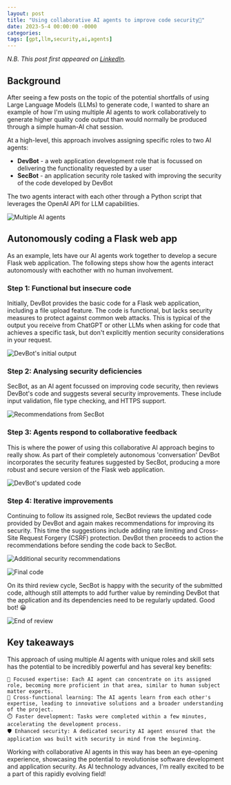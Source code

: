 ```yaml
---
layout: post
title: "Using collaborative AI agents to improve code security🤖"
date: 2023-5-4 00:00:00 -0000
categories:
tags: [gpt,llm,security,ai,agents]
---
```


*N.B. This post first appeared on [LinkedIn](https://www.linkedin.com/pulse/using-collaborative-ai-agents-improve-code-security-matthew-adams/).*

## Background
 After seeing a few posts on the topic of the potential shortfalls of using Large Language Models (LLMs) to generate code, I wanted to share an example of how I'm using multiple AI agents to work collaboratively to generate higher quality code output than would normally be produced through a simple human-AI chat session.

At a high-level, this approach involves assigning specific roles to two AI agents:
- **DevBot** - a web application development role that is focussed on delivering the functionality requested by a user
- **SecBot** - an application security role tasked with improving the security of the code developed by DevBot

The two agents interact with each other through a Python script that leverages the OpenAI API for LLM capabilities.

![Multiple AI agents](/assets/images/agent-smith.jpg)


## Autonomously coding a Flask web app
As an example, lets have our AI agents work together to develop a secure Flask web application. The following steps show how the agents interact autonomously with eachother with no human involvement.

### Step 1: Functional but insecure code

Initially, DevBot provides the basic code for a Flask web application, including a file upload feature. The code is functional, but lacks security measures to protect against common web attacks. This is typical of the output you receive from ChatGPT or other LLMs when asking for code that achieves a specific task, but don't explicitly mention security considerations in your request.

![DevBot's initial output](/assets/images/collab-ai-1.png)

### Step 2: Analysing security deficiencies

SecBot, as an AI agent focussed on improving code security, then reviews DevBot's code and suggests several security improvements. These include input validation, file type checking, and HTTPS support.

![Recommendations from SecBot](/assets/images/collab-ai-2.png)

### Step 3: Agents respond to collaborative feedback

This is where the power of using this collaborative AI approach begins to really show. As part of their completely autonomous 'conversation' DevBot incorporates the security features suggested by SecBot, producing a more robust and secure version of the Flask web application.

![DevBot's updated code](/assets/images/collab-ai-3.png)

### Step 4: Iterative improvements

Continuing to follow its assigned role, SecBot reviews the updated code provided by DevBot and again makes recommendations for improving its security. This time the suggestions include adding rate limiting and Cross-Site Request Forgery (CSRF) protection. DevBot then proceeds to action the recommendations before sending the code back to SecBot.

![Additional security recommendations](/assets/images/collab-ai-4.png)

![Final code](/assets/images/collab-ai-5.png)

On its third review cycle, SecBot is happy with the security of the submitted code, although still attempts to add further value by reminding DevBot that the application and its dependencies need to be regularly updated. Good bot! 😀

![End of review](/assets/images/collab-ai-6.png)

## Key takeaways

This approach of using multiple AI agents with unique roles and skill sets has the potential to be incredibly powerful and has several key benefits:

    🎯 Focused expertise: Each AI agent can concentrate on its assigned role, becoming more proficient in that area, similar to human subject matter experts.
    🧠 Cross-functional learning: The AI agents learn from each other's expertise, leading to innovative solutions and a broader understanding of the project.
    ⏱️ Faster development: Tasks were completed within a few minutes, accelerating the development process.
    🛡️ Enhanced security: A dedicated security AI agent ensured that the application was built with security in mind from the beginning.

Working with collaborative AI agents in this way has been an eye-opening experience, showcasing the potential to revolutionise software development and application security. As AI technology advances, I'm really excited to be a part of this rapidly evolving field!